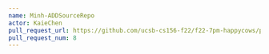 ```yaml
---
name: Minh-ADDSourceRepo
actor: KaieChen
pull_request_url: https://github.com/ucsb-cs156-f22/f22-7pm-happycows/pull/8
pull_request_num: 8
---
```

